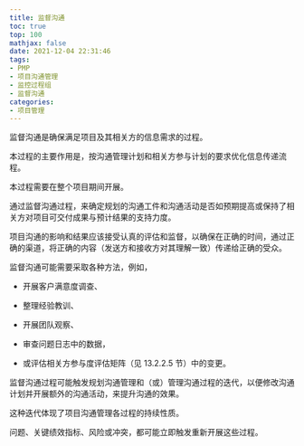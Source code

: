 ```yaml
---
title: 监督沟通
toc: true
top: 100
mathjax: false
date: 2021-12-04 22:31:46
tags:
- PMP
- 项目沟通管理
- 监控过程组
- 监督沟通
categories:
- 项目管理
---
```

监督沟通是确保满足项目及其相关方的信息需求的过程。

本过程的主要作用是，按沟通管理计划和相关方参与计划的要求优化信息传递流程。

本过程需要在整个项目期间开展。

通过监督沟通过程，来确定规划的沟通工件和沟通活动是否如预期提高或保持了相关方对项目可交付成果与预计结果的支持力度。

项目沟通的影响和结果应该接受认真的评估和监督，以确保在正确的时间，通过正确的渠道，将正确的内容（发送方和接收方对其理解一致）传递给正确的受众。

监督沟通可能需要采取各种方法，例如，

- 开展客户满意度调查、

- 整理经验教训、

- 开展团队观察、

- 审查问题日志中的数据，

- 或评估相关方参与度评估矩阵（见 13.2.2.5 节）中的变更。

监督沟通过程可能触发规划沟通管理和（或）管理沟通过程的迭代，以便修改沟通计划并开展额外的沟通活动，来提升沟通的效果。

这种迭代体现了项目沟通管理各过程的持续性质。

问题、关键绩效指标、风险或冲突，都可能立即触发重新开展这些过程。
